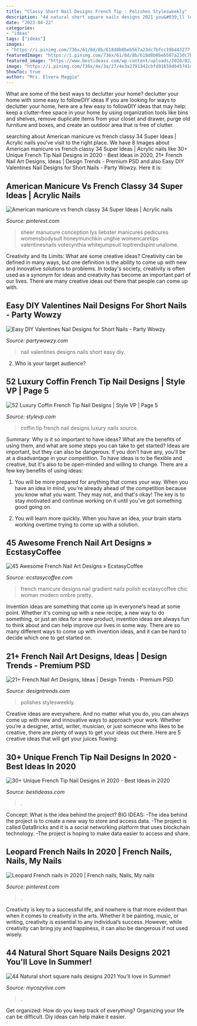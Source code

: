 ```yaml
---
title: "Classy Short Nail Designs French Tip : Polishes Stylesweekly"
description: "44 natural short square nails designs 2021 you&#039;ll love in summer!"
date: "2023-04-22"
categories:
- "ideas"
tags: ["ideas"]
images:
- "https://i.pinimg.com/736x/61/8d/8b/618d8b8beb567a23dc7bfcc19b443277.jpg"
featuredImage: "https://i.pinimg.com/736x/61/8d/8b/618d8b8beb567a23dc7bfcc19b443277.jpg"
featured_image: "https://www.bestideass.com/wp-content/uploads/2020/02/2-black-and-white-nail-color-240220209562.jpg"
image: "https://i.pinimg.com/736x/4e/3a/27/4e3a2791342cbfd91659d645741dab8f.jpg"
ShowToc: true
author: "Mrs. Elvera Maggio"
---
```



What are some of the best ways to declutter your home?
declutter your home with some easy to followDIY ideas 
If you are looking for ways to declutter your home, here are a few easy to followDIY ideas that may help: keep a clutter-free space in your home by using organization tools like bins and shelves, remove duplicate items from your closet and drawer, purge old furniture and boxes, and create an outdoor area that is free of clutter.

	

		
searching about American manicure vs french classy 34 Super Ideas | Acrylic nails you've visit to the right place. We have 8 Images about American manicure vs french classy 34 Super Ideas | Acrylic nails like 30+ Unique French Tip Nail Designs in 2020 - Best Ideas in 2020, 21+ French Nail Art Designs, Ideas | Design Trends - Premium PSD and also Easy DIY Valentines Nail Designs for Short Nails - Party Wowzy. Here it is:
		
    
## American Manicure Vs French Classy 34 Super Ideas | Acrylic Nails

<img loading=lazy src="https://i.pinimg.com/736x/4e/3a/27/4e3a2791342cbfd91659d645741dab8f.jpg" onerror="this.onerror=null;this.src='https://tse4.mm.bing.net/th?id=OIP.mLaduSX9Xs4Ac-_IUACqhwAAAA&amp;pid=15.1';" alt="American manicure vs french classy 34 Super Ideas | Acrylic nails">

_Source: pinterest.com_

>sheer manucure conception lys liebster manicures pedicures womensbodysuit honeymunchkin unghie womencaretips valentinesnails votecynthia whitejumpsuit toptrendspint unalome. 

	

Creativity and Its Limits: What are some creative ideas?
Creativity can be defined in many ways, but one definition is the ability to come up with new and innovative solutions to problems. In today's society, creativity is often used as a synonym for ideas and creativity has become an important part of our lives. There are many creative ideas out there that people can come up with.

    
## Easy DIY Valentines Nail Designs For Short Nails - Party Wowzy

<img loading=lazy src="https://partywowzy.com/wp-content/uploads/2019/02/valentines-nail-art.jpg" onerror="this.onerror=null;this.src='https://tse1.mm.bing.net/th?id=OIP.eIHXzEXxSjGMeYyfvC3DOAHaNK&amp;pid=15.1';" alt="Easy DIY Valentines Nail Designs for Short Nails - Party Wowzy">

_Source: partywowzy.com_

>nail valentines designs nails short easy diy. 

	

2. Who is your target audience?

    
## 52 Luxury Coffin French Tip Nail Designs | Style VP | Page 5

<img loading=lazy src="http://www.stylevp.com/wp-content/uploads/2019/04/5-coffin-nails-french-tip.jpg" onerror="this.onerror=null;this.src='https://tse1.mm.bing.net/th?id=OIP.Z2ewK5qB4NqJA9u6TGbM7QHaLK&amp;pid=15.1';" alt="52 Luxury Coffin French Tip Nail Designs | Style VP | Page 5">

_Source: stylevp.com_

>coffin tip french nail designs luxury nails source. 

	

Summary: Why is it so important to have ideas? What are the benefits of using them, and what are some steps you can take to get started?
Ideas are important, but they can also be dangerous. If you don't have any, you'll be at a disadvantage in your competition. To have ideas is to be flexible and creative, but it's also to be open-minded and willing to change. There are a few key benefits of using ideas: 
1) You will be more prepared for anything that comes your way. When you have an idea in mind, you're already ahead of the competition because you know what you want. They may not, and that's okay! The key is to stay motivated and continue working on it until you've got something good going on. 

2) You will learn more quickly. When you have an idea, your brain starts working overtime trying to come up with a solution.

    
## 45 Awesome French Nail Art Designs » EcstasyCoffee

<img loading=lazy src="https://i2.wp.com/www.ecstasycoffee.com/wp-content/uploads/2018/04/French-Nail-Art-Design-41.jpg?resize=600%2C902" onerror="this.onerror=null;this.src='https://tse1.mm.bing.net/th?id=OIP.mQ0bHd8gaF_QhDZf_VTW2gHaLI&amp;pid=15.1';" alt="45 Awesome French Nail Art Designs » EcstasyCoffee">

_Source: ecstasycoffee.com_

>french manicure designs nail gradient nails polish ecstasycoffee chic woman modern ombre pretty. 

	

Invention ideas are something that come up in everyone's head at some point. Whether it's coming up with a new recipe, a new way to do something, or just an idea for a new product, invention ideas are always fun to think about and can help improve our lives in some way. There are so many different ways to come up with invention ideas, and it can be hard to decide which one to get started on.

    
## 21+ French Nail Art Designs, Ideas | Design Trends - Premium PSD

<img loading=lazy src="https://images.designtrends.com/wp-content/uploads/2016/04/15092924/Red-French-Nail-Design-1.jpg" onerror="this.onerror=null;this.src='https://tse2.mm.bing.net/th?id=OIP.YbqrZ5EFQM6_NDNg9okb8AHaHa&amp;pid=15.1';" alt="21+ French Nail Art Designs, Ideas | Design Trends - Premium PSD">

_Source: designtrends.com_

>polishes stylesweekly. 

	

Creative ideas are everywhere. And no matter what you do, you can always come up with new and innovative ways to approach your work. Whether you’re a designer, artist, writer, musician, or just someone who likes to be creative, there are plenty of ways to get your ideas out there. Here are 5 creative ideas that will get your juices flowing: 

    
## 30+ Unique French Tip Nail Designs In 2020 - Best Ideas In 2020

<img loading=lazy src="https://www.bestideass.com/wp-content/uploads/2020/02/2-black-and-white-nail-color-240220209562.jpg" onerror="this.onerror=null;this.src='https://tse2.mm.bing.net/th?id=OIP.4XCAhHec0Ig5J5zvr_j94QHaLH&amp;pid=15.1';" alt="30+ Unique French Tip Nail Designs in 2020 - Best Ideas in 2020">

_Source: bestideass.com_

>. 

	

Concept: What is the idea behind the project?
BIG IDEAS: 
-The idea behind the project is to create a new way to store and access data. 
-The project is called DataBricks and it is a social networking platform that uses blockchain technology. 
-The project is hoping to make data easier to access and share.

    
## Leopard French Nails In 2020 | French Nails, Nails, My Nails

<img loading=lazy src="https://i.pinimg.com/736x/61/8d/8b/618d8b8beb567a23dc7bfcc19b443277.jpg" onerror="this.onerror=null;this.src='https://tse3.mm.bing.net/th?id=OIP.HgQ82tEV2CFnjfDs2PXveQHaJ3&amp;pid=15.1';" alt="Leopard French nails in 2020 | French nails, Nails, My nails">

_Source: pinterest.com_

>. 

	

Creativity is key to a successful life, and nowhere is that more evident than when it comes to creativity in the arts. Whether it be painting, music, or writing, creativity is essential to any individual’s success. However, while creativity can bring joy and happiness, it can also be dangerous if not used wisely.

    
## 44 Natural Short Square Nails Designs 2021 You&#039;ll Love In Summer!

<img loading=lazy src="https://mycozylive.com/wp-content/uploads/2021/04/11-14-768x1152.jpg" onerror="this.onerror=null;this.src='https://tse4.mm.bing.net/th?id=OIP.fhLqOh9BUjRYxLmbGevOwAHaLH&amp;pid=15.1';" alt="44 Natural short square nails designs 2021 You&#039;ll love in Summer!">

_Source: mycozylive.com_

>. 

	

Get organized: How do you keep track of everything?
Organizing your life can be difficult. Diy ideas can help make it easier.

